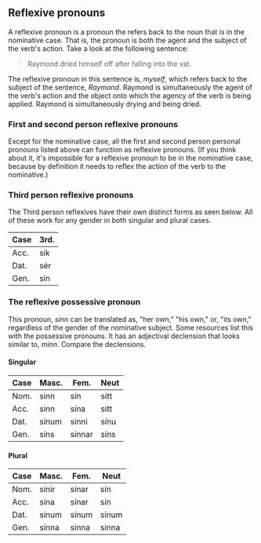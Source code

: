 ## Reflexive pronouns

A reflexive pronoun is a pronoun the refers back to the noun that is in the nominative case. That is, the pronoun is both the agent and the subject of the verb's action. Take a look at the following sentence:

> Raymond dried himself off after falling into the vat.

The reflexive pronoun in this sentence is, _myself_, which refers back to the subject of the sentence, _Raymond_. Raymond is simultaneously the agent of the verb's action and the object onto which the agency of the verb is being applied. Raymond is simultaneously drying and being dried. 

### First and second person reflexive pronouns

Except for the nominative case, all the first and second person personal pronouns listed above can function as reflexive pronouns. (If you think about it, it's impossible for a reflexive pronoun to be in the nominative case, because by definition it needs to reflex the action of the verb to the nominative.) 

### Third person reflexive pronouns

The Third person reflexives have their own distinct forms as seen below. All of these work for any gender in both singular and plural cases.

Case | 3rd.
-----|----
Acc. | sik
Dat. | sér
Gen. | sín

### The reflexive possessive pronoun

This pronoun, _sinn_ can be translated as, "her own," "his own," or, "its own," regardless of the gender of the nominative subject. Some resources list this with the possessive pronouns. It has an adjectival declension that looks similar to, _minn_. Compare the declensions.

#### Singular

Case | Masc. | Fem. | Neut
-----|-------|----------|--------
Nom. | sinn  | sín | sitt
Acc. | sinn   | sína | sitt
Dat. | sínum  | sinni | sínu
Gen. | síns  | sinnar | síns

#### Plural

Case | Masc. | Fem. | Neut
-----|-------|----------|--------
Nom. | sínir  | sínar | sín
Acc. | sína  | sínar | sín
Dat. | sínum  | sínum | sínum
Gen. | sinna  | sinna | sinna
